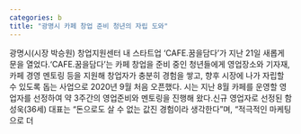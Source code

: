 ```yaml
---
categories: b
title: "광명시 카페 창업 준비 청년의 자립 도와"
---
```

광명시(시장 박승원) 창업지원센터 내 스타트업 ‘CAFE.꿈을담다’가 지난 21일 새롭게 문을 열었다.‘CAFE.꿈을담다’는 카페 창업을 준비 중인 청년들에게 영업장소와 기자재, 카페 경영 멘토링 등을 지원해 창업자가 충분히 경험을 쌓고, 향후 시장에 나가 자립할 수 있도록 돕는 사업으로 2020년 9월 처음 오픈했다. 시는 지난 8월 카페를 운영할 영업자를 선정하여 약 3주간의 영업준비와 멘토링을 진행해 왔다.신규 영업자로 선정된 함성욱(36세) 대표는 “돈으로도 살 수 없는 값진 경험이라 생각한다”며, “적극적인 마케팅으로 더